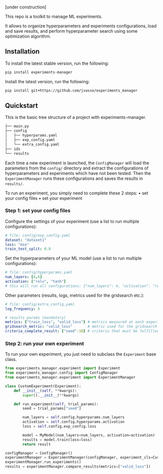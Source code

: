 [under construction]

This repo is a toolkit to manage ML experiments.

It allows to organize hyperparameters and experiments configurations, load and save results, and perform hyperparameter search using some optimization algorithm.


## Installation

To install the latest stable version, run the following:
```bash
pip install experiments-manager
```

Install the latest version, run the following:
```bash
pip install git+https://github.com/jvasso/experiments_manager
```


## Quickstart

This is the basic tree structure of a project with experiments-manager.

```bash
├── main.py
├── config
│   ├── hyperparams.yaml
│   ├── exp_config.yaml
│   └── extra_config.yaml
├── ids
└── results
```

Each time a new experiment is launched, the ```ConfigManager``` will load the parameters from the ```config/``` directory and extract the configurations of hyperparameters and experiments which have not been tested.
Then the ```ExperimentManager``` runs these configurations and saves the results in ```results/```.

To run an experiment, you simply need to complete these 2 steps:
• set your config files
• set your experiment


### Step 1: set your config files

Configure the settings of your experiment (use a list to run multiple configurations):
```yaml
# file: config/exp_config.yaml
dataset: "dataset1"
loss: "mse"
train_test_split: 0.8
```

Set the hyperparameters of your ML model (use a list to run multiple configurations):
```yaml
# file: config/hyperparams.yaml
num_layers: [4,6]
activation: ["relu", "tanh"]
# this will run all configurations: {"num_layers": 4, "activation": "relu"}, {"num_layers": 4, "activation": "tanh"} etc.
```

Other parameters (results, logs, metrics used for the gridsearch etc.):
```yaml
# file: config/extra_config.yaml
log_frequency: 5

# results params (mandatory)
metrics: {"train_loss", "valid_loss"} # metrics measured at each experiment
gridsearch_metric: "valid_loss"       # metric used for the gridsearch (it will drive the search in the hyperparameter space)
criteria_complete_result: {"seed":10} # criteria that must be fulfilled to consider one experiment as complete (--> as many "trials" as values: here, 10 seeds will be tried)
```


### Step 2: run your own experiment

To run your own experiment, you just need to subclass the `Experiment` base class.


```python
from experiments_manager.experiment import Experiment
from experiments_manager.config import ConfigManager
from experiments_manager.experiment import ExperimentManager

class CustomExperiment(Experiment):
    def __init__(self, **kwargs):
        super().__init__(**kwargs)

    def run_experiment(self, trial_params):
        seed = trial_params["seed"]

        num_layers = self.config.hyperparams.num_layers
        activation = self.config.hyperparams.activation
        loss = self.config.exp_config.loss

        model = MyModel(num_layers=num_layers, activation=activation)
        results = model.train(loss=loss)
        return result

configManager = ConfigManager()
experimentManager = ExperimentManager(configManager, experiment_cls=CustomExperiment)
experimentManager.run_experiments()
results = experimentManager.compare_results(metrics=["valid_loss"])
```